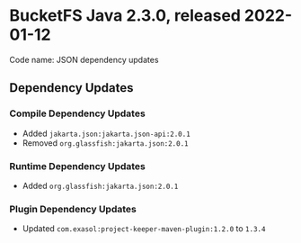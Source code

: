 # BucketFS Java 2.3.0, released 2022-01-12

Code name: JSON dependency updates

## Dependency Updates

### Compile Dependency Updates

* Added `jakarta.json:jakarta.json-api:2.0.1`
* Removed `org.glassfish:jakarta.json:2.0.1`

### Runtime Dependency Updates

* Added `org.glassfish:jakarta.json:2.0.1`

### Plugin Dependency Updates

* Updated `com.exasol:project-keeper-maven-plugin:1.2.0` to `1.3.4`
